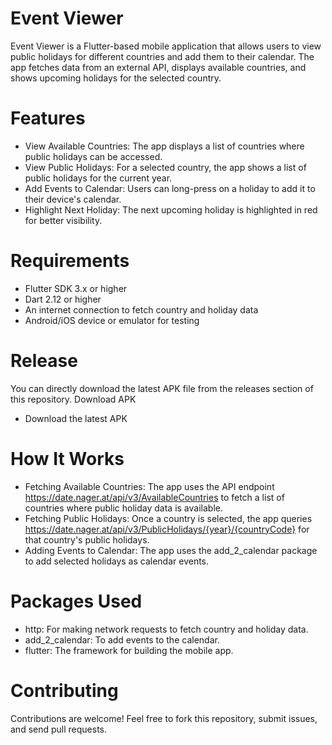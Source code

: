 # Event Viewer

Event Viewer is a Flutter-based mobile application that allows users to view public holidays for different countries and add them to their calendar. The app fetches data from an external API, displays available countries, and shows upcoming holidays for the selected country.

# Features

- View Available Countries: The app displays a list of countries where public holidays can be accessed.
- View Public Holidays: For a selected country, the app shows a list of public holidays for the current year.
- Add Events to Calendar: Users can long-press on a holiday to add it to their device's calendar.
- Highlight Next Holiday: The next upcoming holiday is highlighted in red for better visibility.

# Requirements

- Flutter SDK 3.x or higher
- Dart 2.12 or higher
- An internet connection to fetch country and holiday data
- Android/iOS device or emulator for testing

# Release

You can directly download the latest APK file from the releases section of this repository.
Download APK

- Download the latest APK

# How It Works

- Fetching Available Countries: The app uses the API endpoint https://date.nager.at/api/v3/AvailableCountries to fetch a list of countries where public holiday data is available.
- Fetching Public Holidays: Once a country is selected, the app queries https://date.nager.at/api/v3/PublicHolidays/{year}/{countryCode} for that country's public holidays.
- Adding Events to Calendar: The app uses the add_2_calendar package to add selected holidays as calendar events.

# Packages Used

- http: For making network requests to fetch country and holiday data.
- add_2_calendar: To add events to the calendar.
- flutter: The framework for building the mobile app.

# Contributing

Contributions are welcome! Feel free to fork this repository, submit issues, and send pull requests.